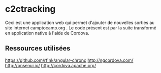 c2ctracking
===
Ceci est une application web qui permet d'ajouter de nouvelles sorties au site internet camptocamp.org .
Le code présent est par la suite transformé en application native à l'aide de Cordova.

## Ressources utilisées
https://github.com/rfink/angular-chrono
http://ngcordova.com/
http://onsenui.io/
http://cordova.apache.org/
